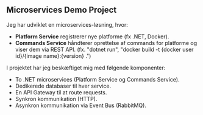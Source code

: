 ## Microservices Demo Project

Jeg har udviklet en microservices-løsning, hvor:
  - **Platform Service** registrerer nye platforme (fx .NET, Docker).
  - **Commands Service** håndterer oprettelse af commands for platforme og viser dem via REST API. (fx. "dotnet run", "docker build -t {docker user id}/{image name}:{version} .")

I projektet har jeg beskæftiget mig med følgende komponenter:
   - To .NET microservices (Platform Service og Commands Service).
   - Dedikerede databaser til hver service.
   - En API Gateway til at route requests.
   - Synkron kommunikation (HTTP).
   - Asynkron kommunikation via Event Bus (RabbitMQ).
